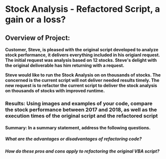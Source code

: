 # Stock Analysis - Refactored Script, a gain or a loss?

## Overview of Project:  

**Customer, Steve, is pleased with the original script developed to analyze stock performance, it delivers everything included in his origianl request.  The initial request was analysis based on 12 stocks.  Steve's delight with the original deliverable has him returning with a request.**

**Steve would like to run the Stock Analysis on on thousands of stocks. The concerned is the current script will not deliver needed results timely.  The new request is to refactor the current script to deliver the stock analysis on thousands of stocks with improved runtime.**  

### Results:  Using images and examples of your code, compare the stock performance between 2017 and 2018, as well as the execution times of the original script and the refactored script 

#### **Summary:**   In a summary statement, address the following questions.
##### What are the advantages or disadvantages of refactoring code?
##### How do these pros and cons apply to refactoring the original VBA script?
